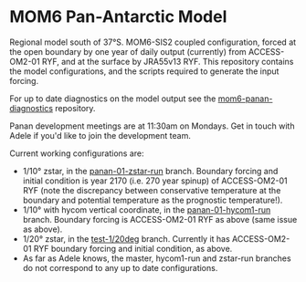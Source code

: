# MOM6 Pan-Antarctic Model

Regional model south of 37°S. MOM6-SIS2 coupled configuration,
forced at the open boundary by one year of daily output (currently) from
ACCESS-OM2-01 RYF, and at the surface by JRA55v13 RYF. This repository
contains the model configurations, and the scripts required to
generate the input forcing.

For up to date diagnostics on the model output see the [mom6-panan-diagnostics](https://github.com/COSIMA/mom6-panan-diagnostics) repository.

Panan development meetings are at 11:30am on Mondays. Get in touch with Adele if you'd like to join the development team.

Current working configurations are:
* 1/10° zstar, in the [panan-01-zstar-run](https://github.com/COSIMA/mom6-panan/tree/panan-01-zstar-run) branch. Boundary forcing and initial condition is year 2170 (i.e. 270 year spinup) of ACCESS-OM2-01 RYF (note the discrepancy between conservative temperature at the boundary and potential temperature as the prognostic temperature!).
* 1/10° with hycom vertical coordinate, in the [panan-01-hycom1-run](https://github.com/COSIMA/mom6-panan/tree/panan-01-hycom-run) branch. Boundary forcing is ACCESS-OM2-01 RYF as above (same issue as above).
* 1/20° zstar, in the [test-1/20deg](https://github.com/COSIMA/mom6-panan/tree/test-1/20deg) branch. Currently it has ACCESS-OM2-01 RYF boundary forcing and initial condition, as above.
* As far as Adele knows, the master, hycom1-run and zstar-run branches do not correspond to any up to date configurations.
